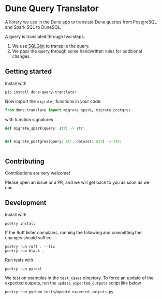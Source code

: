 # Dune Query Translator

A library we use in the Dune app to translate Dune queries from PostgreSQL and Spark SQL to DuneSQL.

A query is translated through two steps.

1. We use [SQLGlot](https://github.com/tobymao/sqlglot) to transpile the query.
2. We pass the query through some handwritten rules for additional changes.

## Getting started

Install with

```
pip install dune-query-translator
```

Now import the `migrate_` functions in your code:

```python
from dune.translate import migrate_spark, migrate_postgres
```

with function signatures

```python
def migrate_spark(query: str) -> str:
    ...

def migrate_postgres(query: str, dataset: str) -> str:
    ...
```

## Contributing

Contributions are very welcome!

Please open an issue or a PR, and we will get back to you as soon as we can.

## Development

Install with

```
poetry install
```

If the Ruff linter complains, running the following and committing the changes should suffice

```
poetry run ruff . --fix
poetry run black .
```

Run tests with

```
poetry run pytest
```

We test on examples in the `test_cases` directory.
To force an update of the expected outputs, run the `update_expected_outputs` script like below

```
poetry run python tests/update_expected_outputs.py
```
